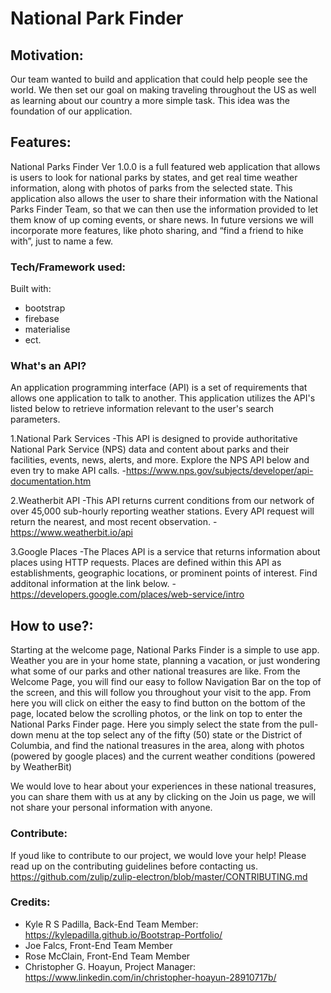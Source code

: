 
<h1> National Park Finder </h1>


## Motivation: 
Our team wanted to build and application that could help people see the world. We then set our goal on making traveling throughout the US as well as learning about our country a more simple task. This idea was the foundation of our application.



## Features:
National Parks Finder Ver 1.0.0 is a full featured web application that allows is users to look for national parks by states, and get real time weather information, along with photos of parks from the selected state.  This application also allows the user to share their information with the National Parks Finder Team, so that we can then use the information provided to let them know of up coming events, or share news.   In future versions we will incorporate more features, like photo sharing, and “find a friend to hike with”, just to name a few.   


### Tech/Framework used:
Built with:
* bootstrap
* firebase
* materialise
* ect.






### What's an API?

An application programming interface (API) is a set of requirements that allows one application to talk to another.  This application utilizes the API's listed below to retrieve information relevant to the user's search parameters.


1.National Park Services
    -This API is designed to provide authoritative National Park Service (NPS) data and content about parks and their facilities, events, news, alerts, and more. Explore the NPS API below and even try to make API calls. 
        -https://www.nps.gov/subjects/developer/api-documentation.htm



2.Weatherbit API
    -This API returns current conditions from our network of over 45,000 sub-hourly reporting weather stations. Every API request will return the nearest, and most recent observation.
        -https://www.weatherbit.io/api



 3.Google Places
    -The Places API is a service that returns information about places using HTTP requests. Places are defined within this API as establishments, geographic locations, or prominent points of interest. Find additonal information at the link below.
        -https://developers.google.com/places/web-service/intro



## How to use?:

Starting at the welcome page, National Parks Finder is a simple to use app.  Weather you are in your home state, planning a vacation, or just wondering what some of our parks and other national treasures are like.  From the Welcome Page, you will find our easy to follow Navigation Bar on the top of the screen, and this will follow you throughout your visit to the app. From here you will click on either the easy to find button on the bottom of the page,  located below the scrolling photos, or the link on top to enter the National Parks Finder page.  Here you simply select the state from the pull-down menu at the top select any of the fifty (50) state or the District of Columbia, and find the national treasures in the area, along with photos (powered by google places) and the current weather conditions (powered by WeatherBit)

We would love to hear about your experiences in these national treasures, you can share them with us at any by clicking on the Join us page, we will not share your personal information with anyone.  



### Contribute:
If youd like to contribute to our project, we would love your help! Please read up on the contributing guidelines before contacting us.
    https://github.com/zulip/zulip-electron/blob/master/CONTRIBUTING.md 



### Credits:
- Kyle R S Padilla, Back-End Team Member: https://kylepadilla.github.io/Bootstrap-Portfolio/
- Joe Falcs, Front-End Team Member
- Rose McClain, Front-End Team Member
- Christopher G. Hoayun, Project Manager: https://www.linkedin.com/in/christopher-hoayun-28910717b/


